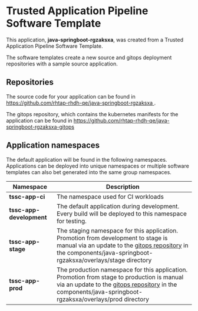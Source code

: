 # Trusted Application Pipeline Software Template

This application, **java-springboot-rgzaksxa**, was created from a Trusted Application Pipeline Software Template.

The software templates create a new source and gitops deployment repositories with a sample source application. 

## Repositories

The source code for your application can be found in [https://github.com/rhtap-rhdh-qe/java-springboot-rgzaksxa ](https://github.com/rhtap-rhdh-qe/java-springboot-rgzaksxa ).
 
The gitops repository, which contains the kubernetes manifests for the application can be found in 
[https://github.com/rhtap-rhdh-qe/java-springboot-rgzaksxa-gitops ](https://github.com/rhtap-rhdh-qe/java-springboot-rgzaksxa-gitops ) 

## Application namespaces 

The default application will be found in the following namespaces. Applications can be deployed into unique namespaces or multiple software templates can also bet generated into the same group namespaces.  

|  Namespace   |  Description   |  
| -------- | -------- |
| **tssc-app-ci** | The namespace used for CI workloads |
| **tssc-app-development** | The default application during development. Every build will be deployed to this namespace for testing. |
| **tssc-app-stage** | The staging namespace for this application. Promotion from development to stage is manual via an update to the [gitops repository](https://github.com/rhtap-rhdh-qe/java-springboot-rgzaksxa-gitops ) in the components/java-springboot-rgzaksxa/overlays/stage directory |
| **tssc-app-prod** | The production namespace for this application. Promotion from stage to production is manual via an update to the [gitops repository](https://github.com/rhtap-rhdh-qe/java-springboot-rgzaksxa-gitops ) in the components/java-springboot-rgzaksxa/overlays/prod directory |